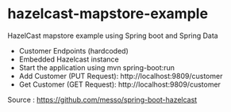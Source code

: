 # hazelcast-mapstore-example

HazelCast mapstore example using Spring boot and Spring Data

* Customer Endpoints (hardcoded) 
* Embedded Hazelcast instance
* Start the application using mvn spring-boot:run 
* Add Customer (PUT Request): http://localhost:9809/customer
* Get Customer (GET Request): http://localhost:9809/customer


Source : https://github.com/messo/spring-boot-hazelcast


